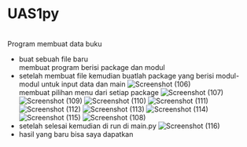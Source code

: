 # UAS1py

<br>Program membuat data buku
* buat sebuah file baru 
<br>membuat program berisi package dan modul
* setelah membuat file kemudian buatlah package yang berisi modul-modul untuk input data dan main
![Screenshot (106)](https://user-images.githubusercontent.com/57002531/72680626-a26e8180-3aee-11ea-9aaf-6a391bdb591b.png)
<br>membuat pilihan menu dari setiap package
![Screenshot (107)](https://user-images.githubusercontent.com/57002531/72680659-16a92500-3aef-11ea-8af9-c4c3ad4a324d.png)
![Screenshot (109)](https://user-images.githubusercontent.com/57002531/72680666-29bbf500-3aef-11ea-885c-f228373a2726.png)
![Screenshot (110)](https://user-images.githubusercontent.com/57002531/72680673-38a2a780-3aef-11ea-9f83-6406cbb942e7.png)
![Screenshot (111)](https://user-images.githubusercontent.com/57002531/72680674-3c362e80-3aef-11ea-8ae6-ba88495a3928.png)
![Screenshot (112)](https://user-images.githubusercontent.com/57002531/72680677-422c0f80-3aef-11ea-90d5-a73d43100333.png)
![Screenshot (113)](https://user-images.githubusercontent.com/57002531/72680681-46f0c380-3aef-11ea-9434-835886bc3be4.png)
![Screenshot (114)](https://user-images.githubusercontent.com/57002531/72680683-4b1ce100-3aef-11ea-8676-cfab77a008b5.png)
![Screenshot (115)](https://user-images.githubusercontent.com/57002531/72680687-5112c200-3aef-11ea-8ee3-5c93db1e6c15.png)
![Screenshot (108)](https://user-images.githubusercontent.com/57002531/72680663-1dd03300-3aef-11ea-9ad1-b59cf96dc9f4.png)
* setelah selesai kemudian di run di main.py
![Screenshot (116)](https://user-images.githubusercontent.com/57002531/72680694-77386200-3aef-11ea-8a57-0c6ea6221770.png)
* hasil yang baru bisa saya dapatkan
